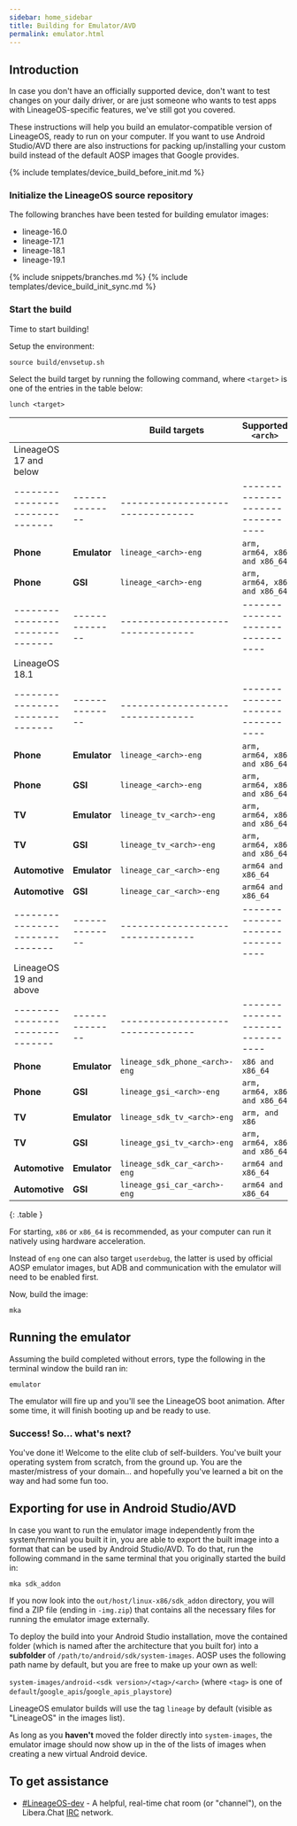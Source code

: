 ```yaml
---
sidebar: home_sidebar
title: Building for Emulator/AVD
permalink: emulator.html
---
```


## Introduction

In case you don't have an officially supported device, don't want to test changes on your daily driver, or are just someone who wants to test apps with LineageOS-specific features, we've still got you covered.

These instructions will help you build an emulator-compatible version of LineageOS, ready to run on your computer. If you want to use Android Studio/AVD there are also instructions for packing up/installing your
custom build instead of the default AOSP images that Google provides.


{% include templates/device_build_before_init.md %}


### Initialize the LineageOS source repository

The following branches have been tested for building emulator images:

* lineage-16.0
* lineage-17.1
* lineage-18.1
* lineage-19.1

{% include snippets/branches.md %}
{% include templates/device_build_init_sync.md %}

### Start the build

Time to start building!

Setup the environment:
```
source build/envsetup.sh
```
Select the build target by running the following command, where `<target>` is one of the entries in the table below:

```
lunch <target>
```

|                               |              |  Build targets                 |  Supported `<arch>`            |
|-------------------------------|--------------|--------------------------------|--------------------------------|
| LineageOS 17 and below        |              |                                |                                |
|-------------------------------|--------------|--------------------------------|--------------------------------|
| **Phone**                     | **Emulator** | `lineage_<arch>-eng`           | `arm, arm64, x86 and x86_64`   |
| **Phone**                     | **GSI**      | `lineage_<arch>-eng`           | `arm, arm64, x86 and x86_64`   |
|-------------------------------|--------------|--------------------------------|--------------------------------|
| LineageOS 18.1                |              |                                |                                |
|-------------------------------|--------------|--------------------------------|--------------------------------|
| **Phone**                     | **Emulator** | `lineage_<arch>-eng`           | `arm, arm64, x86 and x86_64`   |
| **Phone**                     | **GSI**      | `lineage_<arch>-eng`           | `arm, arm64, x86 and x86_64`   |
| **TV**                        | **Emulator** | `lineage_tv_<arch>-eng`        | `arm, arm64, x86 and x86_64`   |
| **TV**                        | **GSI**      | `lineage_tv_<arch>-eng`        | `arm, arm64, x86 and x86_64`   |
| **Automotive**                | **Emulator** | `lineage_car_<arch>-eng`       | `arm64 and x86_64`             |
| **Automotive**                | **GSI**      | `lineage_car_<arch>-eng`       | `arm64 and x86_64`             |
|-------------------------------|--------------|--------------------------------|--------------------------------|
| LineageOS 19 and above        |              |                                |                                |
|-------------------------------|--------------|--------------------------------|--------------------------------|
| **Phone**                     | **Emulator** | `lineage_sdk_phone_<arch>-eng` | `x86 and x86_64`               |
| **Phone**                     | **GSI**      | `lineage_gsi_<arch>-eng`       | `arm, arm64, x86 and x86_64`   |
| **TV**                        | **Emulator** | `lineage_sdk_tv_<arch>-eng`    | `arm, and x86`                 |
| **TV**                        | **GSI**      | `lineage_gsi_tv_<arch>-eng`    | `arm, arm64, x86 and x86_64`   |
| **Automotive**                | **Emulator** | `lineage_sdk_car_<arch>-eng`   | `arm64 and x86_64`             |
| **Automotive**                | **GSI**      | `lineage_gsi_car_<arch>-eng`   | `arm64 and x86_64`             |
{: .table }


For starting, `x86` or `x86_64` is recommended, as your computer can run it natively using hardware acceleration.

Instead of `eng` one can also target `userdebug`, the latter is used by official AOSP emulator images, but ADB and communication with the emulator will need to be enabled first.

Now, build the image:
```
mka
```

## Running the emulator

Assuming the build completed without errors, type the following in the terminal window the build ran in:

```
emulator
```

The emulator will fire up and you'll see the LineageOS boot animation. After some time, it will finish booting up and be ready to use.


### Success! So... what's next?

You've done it! Welcome to the elite club of self-builders. You've built your operating system from scratch, from the ground up. You are the master/mistress of your domain... and
hopefully you've learned a bit on the way and had some fun too.


## Exporting for use in Android Studio/AVD

In case you want to run the emulator image independently from the system/terminal you built it in, you are able to export the built image into a format that can be used by Android Studio/AVD.
To do that, run the following command in the same terminal that you originally started the build in:

```
mka sdk_addon
```

If you now look into the `out/host/linux-x86/sdk_addon` directory, you will find a ZIP file (ending in `-img.zip`) that contains all the necessary files for running the emulator image externally.

To deploy the build into your Android Studio installation, move the contained folder (which is named after the architecture that you built for) into a **subfolder** of `/path/to/android/sdk/system-images`.
AOSP uses the following path name by default, but you are free to make up your own as well:

`system-images/android-<sdk version>/<tag>/<arch>` (where `<tag>` is one of `default`/`google_apis`/`google_apis_playstore`)

LineageOS emulator builds will use the tag `lineage` by default (visible as "LineageOS" in the images list).

As long as you **haven't** moved the folder directly into `system-images`, the emulator image should now show up in the of the lists of images when creating a new virtual Android device.

## To get assistance

* [#LineageOS-dev](https://kiwiirc.com/nextclient/irc.libera.chat#lineageos-dev) - A helpful, real-time chat room (or "channel"), on the Libera.Chat [IRC](https://en.wikipedia.org/wiki/Internet_Relay_Chat) network.
